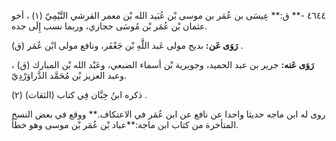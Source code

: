 ٤٦٤٤ -** ق:** عِيسَى بن عُمَر بن موسى بْن عُبَيد الله بْن معمر القرشي التَّيْمِيّ (١) ، أخو عثمان بْن عُمَر بْن مُوسَى حجازي، وربما نسب إِلَى جده.

**رَوَى عَن:** بديح مولى عَبد اللَّهِ بْن جَعْفَر، ونافع مولى ابْن عُمَر (ق) .

**رَوَى عَنه:** جرير بن عبد الحميد، وجويرية بْن أسماء الضبعي، وعَبْد الله بْن المبارك (ق) ، وعبد العزيز بْن مُحَمَّد الدَّراوَرْدِيّ.

ذكره ابنُ حِبَّان فِي كتاب (الثقات) (٢) .

روى له ابن ماجه حديثا واحدا عن نافع عن ابن عُمَر في الاعتكاف.** ووقع في بعض النسخ المتأخرة من كتاب ابن ماجة:**عباد بْن عُمَر بْن موسى وهو خطأ.